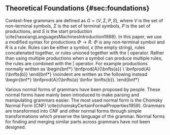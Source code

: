 ## Theoretical Foundations {#sec:foundations}

Context-free grammars are defined as $G=(V,\Sigma,P,S)$, where $V$ is the set of non-terminal symbols, $\Sigma$ is the set of terminal symbols, $P$ is the set of productions, and $S$ is the start production \cite{haoxiangLanguagesMachinesIntroduction1988}. In this paper, we use a modified syntax for productions $\Phi \rightarrow R$. $\Phi$ is any non-terminal symbol and $R$ is a rule. Rules can be either a symbol, $\epsilon$ (the empty string), rules concatenated together, or rules unioned together with the $|$ operator. Rather than using multiple productions when a symbol can produce multiple rules, the rules are combined with the $|$ operator. For example productions normally written as 
\begin{bnf*}
    \bnfprod{A}{\bnfts{a}} \\
    \bnfprod{A}{\bnfts{b}}
\end{bnf*}
\noindent are written as the following instead 
\begin{bnf*}
    \bnfprod{A}{\bnfts{a} \bnfor \bnfts{b}}.
\end{bnf*}

Various normal forms of grammars have been proposed by people. These normal forms have mainly been introduced to make parsing and manipulating grammars easier. The most used normal form is the Chomsky Normal Form (CNF) \cite{chomskyCertainFormalProperties1959}. Grammars are transformed into CNF and other normal forms through simple transformations which preserve the language of the grammar. Normal forms for finding and merging similar parts across grammars have not been designed.